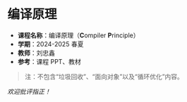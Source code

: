 # 编译原理

- **课程名称**：编译原理（**C**ompiler **P**rinciple）
- **学期**：2024-2025 春夏
- **教师**：刘忠鑫
- **参考**：课程 PPT、教材

> 注：不包含“垃圾回收”、“面向对象”以及“循环优化”内容。

*欢迎批评指正！*